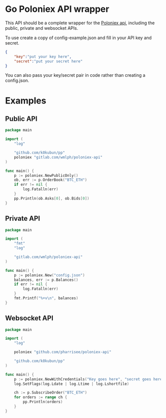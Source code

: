 # Go Poloniex API wrapper
This API should be a complete wrapper for the [Poloniex api](https://poloniex.com/support/api/), including the public, private and websocket APIs.

To use create a copy of config-example.json and fill in your API key and secret.

```json
{
    "key":"put your key here",
    "secret":"put your secret here"
}
```

You can also pass your key/secret pair in code rather than creating a config.json.

# Examples

## Public API

```go
package main

import (
	"log"

	"github.com/k0kubun/pp"
	poloniex "gitlab.com/wmlph/poloniex-api"
)

func main() {
	p := poloniex.NewPublicOnly()
	ob, err := p.OrderBook("BTC_ETH")
	if err != nil {
		log.Fatalln(err)
	}
	pp.Println(ob.Asks[0], ob.Bids[0])
}
```

## Private API

```go
package main

import (
	"fmt"
	"log"

	"gitlab.com/wmlph/poloniex-api"
)

func main() {
	p := poloniex.New("config.json")
	balances, err := p.Balances()
	if err != nil {
		log.Fatalln(err)
	}
	fmt.Printf("%+v\n", balances)
}
```

## Websocket API

```go
package main

import (
	"log"

	poloniex "github.com/pharrisee/poloniex-api"

	"github.com/k0kubun/pp"
)

func main() {
	p := poloniex.NewWithCredentials("Key goes here", "secret goes here")
	log.SetFlags(log.Ldate | log.Ltime | log.Lshortfile)

	ch := p.SubscribeOrder("BTC_ETH")
	for orders := range ch {
		pp.Println(orders)
	}
}

```

